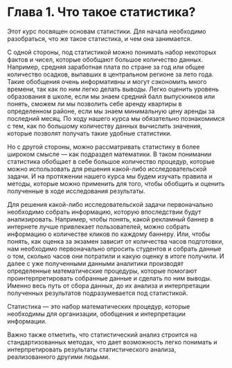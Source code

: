 # Глава 1. Что такое статистика?
Этот курс посвящен основам статистики. Для начала необходимо разобраться, что же такое статистика, и чем она занимается.

С одной стороны, под статистикой можно понимать набор некоторых фактов и чисел, которые обобщают большое количество данных. Например, средняя заработная плата по стране за  год или общее количество осадков, выпавших в центральном регионе за лето  года. Такие обобщения очень информативны и могут сэкономить много времени, так как по ним легко делать выводы. Легко оценить уровень образования в школе, если мы знаем средний балл выпускников или понять, сможем ли мы позволить себе аренду квартиры в определенном районе, если мы знаем минимальную цену аренды за последний месяц. По ходу нашего курса мы обязательно познакомимся с тем, как по большому количеству данных вычислить значения, которые позволят получать такие удобные статистики.

Но с другой стороны, можно рассматривать статистику в более широком смысле — как подраздел математики. В таком понимании статистика обобщает в себе большое количество процедур, которые можно использовать для решения какой-либо исследовательской задачи. И на протяжении нашего курса мы будем изучать правила и методы, которые можно применить для того, чтобы обобщить и оценить полученные в ходе исследования результаты.

Для решения какой-либо исследовательской задачи первоначально необходимо собрать информацию, которую впоследствии будут анализировать. Например, чтобы понять, какой рекламный баннер в интернете лучше привлекает пользователей, можно собрать информацию о количестве кликов по каждому баннеру. Или, чтобы понять, как оценка за экзамен зависит от количества часов подготовки, нам необходимо первоначально опросить студентов и собрать данные о том, сколько часов они потратили и какую оценку в итоге получили. И далее с уже полученными данными аналитики производят определенные математические процедуры, которые помогают проинтерпретировать собранные данные и сделать по ним выводы. Именно весь путь от сбора данных, до их анализа и интерпретации полученных результатов подразумевается под статистикой.

Статистика — это набор математических процедур, которые необходимы для организации, обобщения и интерпретации информации.

Важно также отметить, что статистический анализ строится на стандартизованных методах, что дает возможность легко понимать и интерпретировать результаты статистического анализа, реализованного другими людьми.